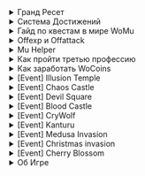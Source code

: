 <details>
<summary>Гранд Ресет</summary>

## Гранд ресеты, у вас есть возможность сразу получить от 500 до 1200 WoCoins одним разом за гранд ресет вашего персонажа.
Требования для гранд ресета: 
- Ваш персонаж должен иметь 50% ресетов от ресет лимита сервера.
- Ваш персонаж должен иметь 400 уровень. 
- Ваш аккаунт не должен быть онлайн я в игре. 

При выполнение Гранд Ресета все ваши текущие ресеты будут сброшены и ваш персонаж получит WoCoins на сумму в зависимости от количества сброшенных ресетов. Свои WoCoins, вы можете потратить в магазине на сайте. Там содержаться топовые Full Excellent броня, щиты и оружие. Ваш персонаж получит 10000 свободных статов.

> Если ваш персонаж воспользовался ресетами из стартового пакета, то система отнимет WoCoins в зависимости от количество ресетов в стартовом пакете. Это правило действует только 1 раз, все последющие WoCoins за гранд ресеты будут начисляться без штрафа.

## Бонус система

У вас есть возможность получить больше WoCoins за Гранд ресет, если вы выполните условия, описанные ниже:

- Вы получите +10% к награде в WoCoins, если выполните Гранд ресет с 75% ресетов от ресет лимита сервера и выше.
- Вы получите +20% к награде в WoCoins, если выполните Гранд ресет на максимальном ресете.
</details>

<details>
<summary>Система Достижений</summary>

У каждого персонажа на аккаунте есть Power buff, который можно прокачивать через выполнения достижений. Power buff увеличивает defense, damage, critical damage и hp. ![alt text](https://womu.by:8020/images/release128/powerbuff_icon.png) Посмотреть на сколько конкретно увеличиваются ваши характеристики можно на сайте в личном кабинете в разделе с вашими персонажами, там где вы делаете ресет. ![alt text](https://womu.by:8020/images/release128/buff_settings_web.png) Есть более удобный способ, каждый раз когда вы заходите на персонажа, у вас будет подсказка с полной информацией о силе бафа вашего бафа в системном чате игры. Характеристики Power buff обновляются каждый час. ![alt text](https://womu.by:8020/images/release128/powerbuff_hint.png) Cистема достижений охватывает все аспекты геймплея, включая исследование мира, PvE, PvP, посещение мероприятий, крафт и торговлю. За прохождение достижений игроки получают награды в виде очков достижений. ![alt text](https://womu.by:8020/images/release128/achieve_example.png) У каждого достижения три уровня. При прохождении уровня вы получаете очки достижений и переходите на следующий уровень. Полученные уровни отмечаются звездочками. 

Награды за достижения: 
- 1 Уровень = 1 очко 
- 2 Уровень = 2 очка 
- 3 Уровень = 3 очка 

Достижения привязаны к аккаунту и вы можете выполнять их любыми персонажами на вашем аккаунте. У каждого пользователя есть возможность докупить себе 100 уровней Power buff на 12 или 72 часа за WoCoins. 

Покупка осуществляется на сайте в разделе [**Услуг/Операции с персонажами/Покупка бафа**](http://localhost:3000/account/services/powerbuff)

</details>

<details>
<summary>Гайд по квестам в мире WoMu</summary>

|#  | Монстр      |Количество  | Локация | Награда      |
|---| ------------ | ----- | -------- | ----------- |
|1  | [Budge Dragon](http://womu.by:8010/images/quests/img_monsters_lorencia_budgeDragon.jpg) | 5     | Lorencia | Silver Medal|
|2  | [Houndn](http://womu.by:8010/images/quests/img_monsters_lorencia_hound_2.jpg) | 10     | Lorencia | 5 Stats Points|
|3  | [Lich](http://womu.by:8010/images/quests/img_monsters_lorencia_lich.jpg) | 10     | Lorencia | Heart of love|
|4  | [Giant](http://womu.by:8010/images/quests/img_monsters_lorencia_giant.jpg) | 10     | Lorencia | 5 Stats Points|
|5  | [Skeleton](http://womu.by:8010/images/quests/img_monsters_lorencia_skeleton.jpg) | 10     | Lorencia | Gold Medal|
|6  | [Worm](http://womu.by:8010/images/quests/img_monsters_devias_worm.jpg) | 10     | Lorencia | 5 Stats Points|
|7  | [Hommerd](http://womu.by:8010/images/quests/img_monsters_devias_hoummerd.jpg) | 15     | Devias | Heart of Love|
|8  | [Assassin](http://womu.by:8010/images/quests/img_monsters_devias_assasin.jpg) | 15     | Devias | Jewel of Chaos|
|9  | [Cyclops](http://womu.by:8010/images/quests/img_monsters_dungeons_cylops.jpg) | 15     | Dungeon  | 5 Stats Points|
|10 | [Elite Yeti](http://womu.by:8010/images/quests/img_monsters_devias_eliteYety.jpg) | 20     | Devias | Box of heaven|
|11 | [Ice Queen](http://womu.by:8010/images/quests/img_monsters_devias_iceQueen.jpg) | 25     | Devias | Star of Sacred Birth|
|12 | [Goblin](http://womu.by:8010/images/quests/img_monsters_noria_goblin.jpg) | 5     | Noria | 10 Stats Points|
|13 | [Larva](http://womu.by:8010/images/quests/img_monsters_dungeons_larva.jpg) | 20     | Dungeon | Gold Medal|
|14 | [Chief Skeleton Warrior](http://womu.by:8010/images/quests/img_monsters_lorencia_skeleton.jpg) | 20     | Dungeon | Heart of Love|
|15 | [Dark Knight](http://womu.by:8010/images/quests/img_monsters_dungeons_darkKnight.jpg) | 20     | Dungeon | Orb of Twisting Slash|
|16 | [Elite Yeti](http://womu.by:8010/images/quests/img_monsters_devias_eliteYety.jpg) | 30     | Devias | 10 Stats Points|
|17 | [Poison Bull Fighter](http://womu.by:8010/images/quests/img_monsters_dungeons_posionBullFighter.jpg) | 20     | Dungeon | Box of heaven|
|18 | [Thunder Lich](http://womu.by:8010/images/quests/img_monsters_dungeons_thunderLich.jpg) | 10     | Dungeon | Scroll of Evil Spirit|
|19 | [Bahamut](http://womu.by:8010/images/quests/img_monsters_atlans_bahamut.jpg) | 15     | Atlans | 10 Stats Points|
|20 | [Valkyrie](http://womu.by:8010/images/quests/img_monsters_atlans_valkyrie.jpg) | 25     | Atlans | Lost Map +1|
|21 | [Aegis](http://womu.by:8010/images/quests/img_monsters_kalima_aegis.jpg) | 5     | Kalima 1 | 10 Stats Points|
|22 | [Gorgon](http://womu.by:8010/images/quests/img_monsters_dungeons_gorgon.jpg) | 50     | Dungeon | Star of Sacred Birth|
|23 | [Spider](http://womu.by:8010/images/quests/img_monsters_lorencia_spider.jpg) | 10     | Lorencia | 15 Stats Points|
|24 | [Shadow](http://womu.by:8010/images/quests/img_monsters_lostTower_shadow.jpg) | 35     | Lost Tower 1 | Box of heaven|
|25 | [Poison Shadow](http://womu.by:8010/images/quests/img_monsters_lostTower_poisonShadow.jpg) | 35     | Lost Tower 2 | Box of heaven|
|26 | [Cursed Wizard](http://womu.by:8010/images/quests/img_monsters_lostTower_cursed.jpg) | 40     | Lost Tower 3 | Ring of Wizard|
|27 | [Elite Yeti](http://womu.by:8010/images/quests/img_monsters_devias_eliteYety.jpg) | 35     | Devias | 15 Stats Points|
|28 | [Death Cow](http://womu.by:8010/images/quests/img_monsters_lostTower_dethCow.jpg) | 40     | Lost Tower 3 | Jewel of Chaos|
|29 | [Devil](http://womu.by:8010/images/quests/img_monsters_atlans_valkyrie.jpg) | 25     | Lost Tower 4 | Pendant of Lighting +9|
|30 | [Death Knight](http://womu.by:8010/images/quests/img_monsters_lostTower_deathKnight.jpg) | 55     | Lost Tower 6 | 15 Stats Points|
|31 | [Death Gorgon](http://womu.by:8010/images/quests/img_monsters_lostTower_deathGorgon.jpg) | 50     | Lost Tower 7 | Lost Map +2|
|32 | [Rogue Centurion](http://womu.by:8010/images/quests/img_monsters_kalima_lordCenturion.jpg) | 10     | Kalima 2 | Jewel of Bless|
|33 | [Devil](http://womu.by:8010/images/quests/img_monsters_lostTower_devil.jpg) | 30     | Lost Tower 4 | 15 Stats Points|
|34 | [Balrog](http://womu.by:8010/images/quests/img_monsters_lostTower_balrog.jpg) | 20     | Lost Tower 7 | Star of Sacred Birth|
|35 | [Elite Goblin](http://womu.by:8010/images/quests/img_monsters_noria_eliteGoblin.jpg) | 15     | Noria | 20 Stats Points|
|36 | [Great Bahamut](http://womu.by:8010/images/quests/img_monsters_atlans_bahamut.jpg) | 70     | Atlans 2 | Box of heaven|
|37 | [Fortune Pouch](http://womu.by:8010/images/quests/4c12b40720818a67d6298fe1df796bec.png) | 1     | Elveland | Jewel of Life|
|38 | [Silver Valkyrie](http://womu.by:8010/images/quests/img_monsters_atlans_silverValkyre.jpg) | 75     | Atlans 2 | 20 Stats Points|
|39 | [Elite Yeti](http://womu.by:8010/images/quests/img_monsters_devias_eliteYety.jpg) | 100     | Devias | 20 Stats Points|
|40 | [Lizard King](http://womu.by:8010/images/quests/img_monsters_atlans_lizardKing.jpg) | 80     | Atlans 2 | Jewel of Creation|
|41 | [Death Angel](http://womu.by:8010/images/quests/img_monsters_kalima_deathAngel.jpg) | 50     | Kalima 3 | 20 Stats Points|
|42 | [Ice Monster](http://womu.by:8010/images/quests/img_monsters_devias_iceMonster.jpg) | 10     | Devias | Jewel of Soul|
|43 | [Hydra](http://womu.by:8010/images/quests/img_monsters_atlans_hydra.jpg) | 100     | Atlans | 50 Stats Points|
|44 | [Bull Fighter](http://womu.by:8010/images/quests/img_monsters_lorencia_hound.jpg) | 10     | Lorencia | Box of Luck|
|45 | [Mutant](http://womu.by:8010/images/quests/img_monsters_tarkan_mutant.jpg) | 90     | Tarkan | 30 Stats Points|
|46 | [Fortune Pouch](http://womu.by:8010/images/quests/4c12b40720818a67d6298fe1df796bec.png) | 3     | Elveland | Jewel of Bless|
|47 | [Bloody Wolf](http://womu.by:8010/images/quests/img_monsters_tarkan_bloodyWolf.jpg) | 95     | Tarkan | 30 Stats Points|
|48 | [Elite Yeti](http://womu.by:8010/images/quests/img_monsters_devias_eliteYety.jpg) | 125     | Devias | Star of Sacred Birth|
|49 | [Alquamos](http://womu.by:8010/images/quests/img_monsters_icarus_alquamos.jpg) | 100     | Icarus | 30 Stats Points|
|50 | [Mega Crust](http://womu.by:8010/images/quests/img_monsters_icarus_megaCrust.jpg) | 95     | Icarus | 30 Stats Points|
|51 | [Blood Soldier](http://womu.by:8010/images/quests/img_monsters_kalima_bloodSoldier.jpg) | 60     | Kalima 4 | Star of Sacred Birth|
|52 | [Iron Wheel](http://womu.by:8010/images/quests/img_monsters_tarkan_ironWheel.jpg) | 110     | Tarkan | 30 Stats Points|
|53 | [Queen Rainier](http://womu.by:8010/images/quests/img_monsters_icarus_qeenRanier.jpg) | 105     | Icarus | Monarch's Crest|
|54 | [Tantalos](http://womu.by:8010/images/quests/img_monsters_tarkan_tantalos.jpg) | 120     | Tarkan 2 | Jewel of Creation|
|55 | [Beam Knight](http://womu.by:8010/images/quests/img_monsters_tarkan_beamKnight.jpg) | 125     | Tarkan 2 | 30 Stats Points|
|56 | [Death Beam Knight](http://womu.by:8010/images/quests/img_monsters_tarkan_deathBeamKnight.jpg) | 1     | Tarkan | 100 Stats Points|
|57 | [Beetle Monster](http://womu.by:8010/images/quests/img_monsters_noria_beetleMonster.jpg) | 60     | Noria | Box of Kundun +1|
|58 | [Death Tree](http://womu.by:8010/images/quests/img_monsters_aida_deathTree.jpg) | 135     | Aida | 35 Stats Points|
|59 | [Rogue Centurion](http://womu.by:8010/images/quests/img_monsters_kalima_lordCenturion.jpg) | 140     | Kalima 4 | Jewel of chaos|
|60 | [Forest Orc](http://womu.by:8010/images/quests/img_monsters_aida_forestOrc.jpg) | 145     | Aida | Gemstone|
|61 | [Elite Yeti](http://womu.by:8010/images/quests/img_monsters_devias_eliteYety.jpg) | 150     | Devias | 70 Stats Points|
|62 | [Death Rider](http://womu.by:8010/images/quests/img_monsters_aida_deathRider.jpg) | 155     | Aida | Higher Refining Stone|
|63 | [Fortune Pouch](http://womu.by:8010/images/quests/4c12b40720818a67d6298fe1df796bec.png) | 5     | Elveland | Jewel of Life|
|64 | [Drakan](http://womu.by:8010/images/quests/img_monsters_icarus_drakan.jpg) | 160     | Icarus | 35 Stats Points|
|65 | [Alpha Crust](http://womu.by:8010/images/quests/img_monsters_icarus_alphaCrust.jpg) | 165     | Icarus | 35 Stats Points|
|66 | [Destructive ogre soldier](http://womu.by:8010/images/quests/ww_org.png) | 5     | Noria, Lorencia, Devias | Jewel of Bless|
|67 | [Phantom Knight](http://womu.by:8010/images/quests/img_monsters_icarus_phantomKnight.jpg) | 170     | Icarus | 35 Stats Points|
|68 | [Great Drakon](http://womu.by:8010/images/quests/img_monsters_icarus_redDrakan.jpg) | 150     | Icarus | 35 Stats Points|
|69 | [Phoenix Of Darkness](http://womu.by:8010/images/quests/img_monsters_icarus_phonixOfDarkness.jpg) | 1     | Icarus | 100 Stats Points|
|70 | [Hunter](http://womu.by:8010/images/quests/img_monsters_noria_hunter.jpg) | 1     | Noria | Box of Kundun +2|
|71 | [Splinter Wolf](http://womu.by:8010/images/quests/img_monsters_kanturu_splinterWolf.jpg) | 180     | Kanturu | 40 Stats Points|
|72 | [Fortune Pouch](http://womu.by:8010/images/quests/4c12b40720818a67d6298fe1df796bec.png) | 10     | Elveland | Jewel of Life|
|73 | [Iron Rider](http://womu.by:8010/images/quests/img_monsters_kanturu_ironRider.jpg) | 190     | Kanturu | 40 Stats Points|
|74 | [Elite Yeti](http://womu.by:8010/images/quests/img_monsters_devias_eliteYety.jpg) | 125     | Devias | 40 Stats Points|
|75 | [Satyros](http://womu.by:8010/images/quests/img_monsters_kanturu_satyros.jpg) | 200     | Kanturu | 40 Stats Points|
|76 | [Chief Skeleton Warrior](http://womu.by:8010/images/quests/bc_warrior.png) | 300     | BC+8, Devias in castle | Loch's Feather|
|77 | [White Wizard](http://womu.by:8010/images/quests/ww.png) | 1     | Noria, Lorencia, Devias | 40 Stats Points|
|78 | [Blue Golem](http://womu.by:8010/images/quests/img_monsters_aida_blueGolem.jpg) | 200     | Aida 2 | Higher Refining Stone|
|79 | [Death Angel](http://womu.by:8010/images/quests/img_monsters_kalima_deathAngel.jpg) | 70     | Kalima 5 | 40 Stats Points|
|80 | [Blade Hunter](http://womu.by:8010/images/quests/img_monsters_kanturu_bladeHunter.jpg) | 220     | Kanturu 2 | Jewel of Guardian|
|81 | [Blue Golem](http://womu.by:8010/images/quests/img_monsters_aida_blueGolem.jpg) | 230     | Aida 2 | Gemstone|
|82 | [Kentauros](http://womu.by:8010/images/quests/img_monsters_kanturu_kentauros.jpg) | 240     | Kanturu 2 | 40 Stats Points|
|83 | [Golden Derkon](http://womu.by:8010/images/quests/golden_dragon.png) | 1     | Noria, Lorencia, Devias | 100 Stats Points|
|84 | [Hell Maine](http://womu.by:8010/images/quests/img_monsters_aida_hellmaine.jpg) | 5     | Aida2 | 100 Stats Points|
|85 | [Gigantis](http://womu.by:8010/images/quests/img_monsters_kanturu_gigantis.jpg) | 50     | Kanturu | 45 Stats Points|
|86 | [Fortune Pouch](http://womu.by:8010/images/quests/4c12b40720818a67d6298fe1df796bec.png) | 15     | Elveland | Jewel of Life|
|87 | [Berserker](http://womu.by:8010/images/quests/img_monsters_kanturu_berserk.jpg) | 500     | Kanturu 2 | 45 Stats Points|
|88 | [Elite Yeti](http://womu.by:8010/images/quests/img_monsters_devias_eliteYety.jpg) | 250     | Devias | Jewel of Bless|
|89 | [Genocider](http://womu.by:8010/images/quests/img_monsters_kanturu_genocider.jpg) | 600     | Kanturu 3 | 45 Stats Points|
|90 | [Witch Queen](http://womu.by:8010/images/quests/img_monsters_aida_witchQueen.jpg) | 30     | Aida 2 | 45 Stats Points|
|91 | [Aegis](http://womu.by:8010/images/quests/img_monsters_kalima_aegis.jpg) | 80     | Kalima 6 | Gemstone|
|92 | [Golden Budge Dragons](http://womu.by:8010/images/quests/01.png) | 1     | Noria, Lorencia, Devias | 45 Stats Points|
|93 | [Giant Ogre](http://womu.by:8010/images/quests/bc_blood04.jpg) | 300     | BC+8, Devias in castle | 45 Stats Points|
|94 | [Genocider](http://womu.by:8010/images/quests/img_monsters_kanturu_genocider.jpg) | 50     | Kanturu 3 | 45 Stats Points|
|95 | [Golden Goblin](http://womu.by:8010/images/quests/golden_goblin.png) | 50     | Noria, Lorencia | Box of Kundun +1|
|96 | [Death Beam Knight](http://womu.by:8010/images/quests/img_monsters_tarkan_deathBeamKnight.jpg) | 3     | Tarkan | 45 Stats Points|
|97 | [Phoenix Of Darkness](http://womu.by:8010/images/quests/img_monsters_icarus_phonixOfDarkness.jpg) | 3     | Icarus | 45 Stats Points|
|98 | [Hell Maine](http://womu.by:8010/images/quests/img_monsters_aida_hellmaine.jpg) | 5     | Aida 2 | 45 Stats Points|
|99 | [Red Dragon](http://womu.by:8010/images/quests/red_dragon.png) | 1     | Noria/Devias/Lorencia | 150 Stats Points|
|100| [Elite Bull Fighter](http://womu.by:8010/images/quests/img_monsters_lorencia_eliteBullFighter.jpg) | 60     | Lorencia | Box of Kundun +2|
|101| [Agon](http://womu.by:8010/images/quests/img_monsters_noria_agon.jpg) | 60     | Noria | Box of Kundun +1|
|102| [Persona](http://womu.by:8010/images/quests/img_monsters_kanturu_persona.jpg) | 500     | Kanturu Relics | 50 Stats Points|
|103| [Fortune Pouch](http://womu.by:8010/images/quests/4c12b40720818a67d6298fe1df796bec.png) | 20     | Elveland | Jewel of Chaos|
|104| [Twin Tail](http://womu.by:8010/images/quests/img_monsters_kanturu_twinTail.jpg) | 1000     | Kanturu Relics | 50 Stats Points|
|105| [Elite Yeti](http://womu.by:8010/images/quests/img_monsters_devias_eliteYety.jpg) | 300     | Devias | Jewel of Bless|
|106| [Witch Queen](http://womu.by:8010/images/quests/img_monsters_aida_witchQueen.jpg) | 40     | Aida 2 | 50 Stats Points|
|107| [Red Skeleton Knight](http://womu.by:8010/images/quests/bc_blood05.jpg) | 400     | BC+8, Devias in castle | 50 Stats Points|
|108| [Dreadfear](http://womu.by:8010/images/quests/img_monsters_kanturu_dreadFear.jpg) | 1200     | Kanturu Relics | Jewel Of Bless|
|109| [Golden Soldier](http://womu.by:8010/images/quests/golden_solder.png) | 2     | Devias | 50 Stats Points|
|110| [Genocider](http://womu.by:8010/images/quests/img_monsters_kanturu_genocider.jpg) | 1300     | Kanturu 3 | 50 Stats Points|
|111| [Necron](http://womu.by:8010/images/quests/img_monsters_kalima_necron.jpg) | 60     | Kalima 7 | Jewel of Guardian|
|112| [Golden Titan](http://womu.by:8010/images/quests/golden_titan.jpg) | 2     | Devias | Box of Kundun +2|
|113| [Genocider](http://womu.by:8010/images/quests/img_monsters_kanturu_genocider.jpg) | 1400     | Kanturu 3 | 50 Stats Points|
|114| [Magic Skeleton](http://womu.by:8010/images/quests/bc_blood06.jpg) | 500     | BC+8, Devias in castle | Jewel of Harmony|
|115| [White Wizard](http://womu.by:8010/images/quests/ww.png) | 3     | Noria, Lorencia, Devias | 50 Stats Points|
|116| [Illusion of Kundun](http://womu.by:8010/images/quests/img_monsters_kalima_illusionOfKundum.jpg) | 1     | Kalima 1 | 50 Stats Points|
|117| [Yeti](http://womu.by:8010/images/quests/img_monsters_devias_yeti.jpg) | 10     | Devias | 50 Stats Points|
|118| [Dreadfear](http://womu.by:8010/images/quests/img_monsters_kanturu_dreadFear.jpg) | 1500     | Kanturu Relics | 50 Stats Points|
|119| [Zaikan](http://womu.by:8010/images/quests/zaikan.jpg) | 2     | Tarkan2/Lorencia/ Castle deep | 200 Stats Points|
|120| [Giant](http://womu.by:8010/images/quests/img_monsters_lorencia_giant.jpg) | 100     | Lorencia | Box of Kundun +2|
|121| [Great Drakon](http://womu.by:8010/images/quests/img_monsters_icarus_redDrakan.jpg) | 500     | Icarus | 60 Stats Points|
|122| [Illusion of Kundun](http://womu.by:8010/images/quests/img_monsters_kalima_illusionOfKundum.jpg) | 1     | Kalima 2 | Gemstone|
|123| [Tantalos](http://womu.by:8010/images/quests/img_monsters_tarkan_tantalos.jpg) | 750     | Tarkan | 60 Stats Points|
|124| [Fortune Pouch](http://womu.by:8010/images/quests/4c12b40720818a67d6298fe1df796bec.png) | 25     | Elveland | 10 Jewel of Bless|
|125| [Splinter Wolf](http://womu.by:8010/images/quests/img_monsters_kanturu_splinterWolf.jpg) | 2000     | Kanturu | 60 Stats Points|
|126| [Chief Skeleton Warrior](http://womu.by:8010/images/quests/bc_warrior.png) | 1000     | BC+8, Devias in castle | 60 Stats Points|
|127| [Ice Monster](http://womu.by:8010/images/quests/img_monsters_devias_iceMonster.jpg) | 50     | Devias | Ring of Ice +9|
|128| [Rogue Centurion](http://womu.by:8010/images/quests/img_monsters_kalima_lordCenturion.jpg) | 2500     | Kalima 7 | 60 Stats Points|
|129| [White Wizard](http://womu.by:8010/images/quests/ww.png) | 3     | Noria, Lorencia, Devias | Ring of Wind +9|
|130| [Iron Rider](http://womu.by:8010/images/quests/img_monsters_kanturu_ironRider.jpg) | 2600     | Kanturu | 60 Stats Points|
|131| [Chaos Castle](http://womu.by:8010/images/quests/cc.png) | 10     | Chaos Castle Master Level | 60 Stats Points|
|132| [Balrogs](http://womu.by:8010/images/quests/img_monsters_lostTower_balrog.jpg) | 50     | Lost Tower 7 | 60 Stats Points|
|133| [Golden Dragon](http://womu.by:8010/images/quests/golden_dragon.png) | 3     | Noria, Lorencia, Devias | Box of Kundun +2|
|134| [Great Bahamut](http://womu.by:8010/images/quests/img_monsters_atlans_greatBahamut.jpg) | 2700     | Atlans 2 | 60 Stats Points|
|135| [Fortune Pouch](http://womu.by:8010/images/quests/4c12b40720818a67d6298fe1df796bec.png) | 30     | Elveland | 60 Stats Points|
|136| [Dreadfear](http://womu.by:8010/images/quests/img_monsters_kanturu_dreadFear.jpg) | 2800     | Kanturu Relics | 60 Stats Points|
|137| [White Wizards](http://womu.by:8010/images/quests/ww.png) | 1     | Devias, Noria, Lorencia | Jewel of Harmony|
|138| [Red Dragon](http://womu.by:8010/images/quests/red_dragon.png) | 2     | Devias, Noria, Lorencia | 10 Jewel of Soul|
|139| [Twin Tail](http://womu.by:8010/images/quests/img_monsters_kanturu_twinTail.jpg) | 3000     | Kanturu Relics | 60 Stats Points|
|140| [Illusion of Kundun](http://womu.by:8010/images/quests/img_monsters_kalima_illusionOfKundum.jpg) | 1     | Kalima 3 | Invitation to Santa Village|
|141| [Dreadfear](http://womu.by:8010/images/quests/img_monsters_kanturu_dreadFear.jpg) | 3000     | Kanturu Relics | 60 Stats Points|
|142| [Golden Lizard King](http://womu.by:8010/images/quests/golden_lizard.jpeg) | 3     | Atlans | 300 Stats Points|
|143| [Skeleton](http://womu.by:8010/images/quests/img_monsters_lorencia_skeleton.jpg) | 110     | Lorencia | Box of Kundun +2|
|144| [Hammer Scout](http://womu.by:8010/images/quests/img_monsters_landOfTrials_hammerScoutHero.jpg) | 300     | Crywolf | 70 Stats Points|
|145| [Chaos Castle](http://womu.by:8010/images/quests/cc.png) | 15     | Chaos Castle Master Level | Blood Castle Ticket|
|146| [Lance Scouts](http://womu.by:8010/images/quests/img_monsters_landOfTrials_lanceScout.jpg) | 350     | Crywolf | 70 Stats Points|
|147| [Mutant](http://womu.by:8010/images/quests/img_monsters_tarkan_mutant.jpg) | 3100     | Tarkan | 70 Stats Points|
|148| [Bow Scout](http://womu.by:8010/images/quests/img_monsters_landOfTrials_bowScout.jpg) | 400     | Crywolf | 70 Stats Points|
|149| [Chief Skeleton Archer](http://womu.by:8010/images/quests/bc_blood02.jpg) | 1333     | BC+8. Devias in castle | Devil Square Ticket|
|150| [Fortune Pouch](http://womu.by:8010/images/quests/4c12b40720818a67d6298fe1df796bec.png) | 30     | Elveland | Jewel of Harmony|
|151| [Hammer Scout](http://womu.by:8010/images/quests/img_monsters_landOfTrials_hammerScoutHero.jpg) | 100     | Crywolf | 90 Stats Points|
|152| [Schriker](http://womu.by:8010/images/quests/monster_kalima07.jpg) | 100     | Kalima 1 | Gemstone|
|153| [Berserker](http://womu.by:8010/images/quests/img_monsters_kanturu_berserk.jpg) | 1700     | Kanturu 2 | 90 Stats Points|
|154| [Hommerd](http://womu.by:8010/images/quests/img_monsters_devias_hoummerd.jpg) | 120     | Devias | 90 Stats Points|
|155| [Genocider](http://womu.by:8010/images/quests/img_monsters_kanturu_genocider.jpg) | 1800     | Kanturu 2 | 90 Stats Points|
|156| [Fortune Pouch](http://womu.by:8010/images/quests/4c12b40720818a67d6298fe1df796bec.png) | 35     | Elveland | Box of Kundun + 3|
|157| [Lance Scout](http://womu.by:8010/images/quests/img_monsters_landOfTrials_lanceScout.jpg) | 150     | Crywolf | 90 Stats Points|
|158| [Ice Queen](http://womu.by:8010/images/quests/img_monsters_devias_iceQueen.jpg) | 35     | Devias | 90 Stats Points|
|159| [Bow Scout](http://womu.by:8010/images/quests/img_monsters_landOfTrials_bowScout.jpg) | 200     | Crywolf | 90 Stats Points|
|160| [Assassin](http://womu.by:8010/images/quests/img_monsters_devias_assasin.jpg) | 105     | Devias | 90 Stats Points|
|161| [Golden Dragon](http://womu.by:8010/images/quests/golden_dragon.png) | 2     | Noria, Lorencia, Devias | 90 Stats Points|
|162| [Chaos Castle](http://womu.by:8010/images/quests/cc.png) | 20     | Chaos Castle Master Level | 90 Stats Points|
|163| [Golden Lizard King](http://womu.by:8010/images/quests/golden_lizard.jpeg) | 1     | Atlans | Box of Kundun + 3|
|164| [Hound](http://womu.by:8010/images/quests/img_monsters_lorencia_hound_2.jpg) | 150     | Lorencia | 100 Stats Points|
|165| [Yeti](http://womu.by:8010/images/quests/img_monsters_devias_yeti.jpg) | 110     | Devias | 100 Stats Points|
|166| [Magic Skeleton](http://womu.by:8010/images/quests/bc_blood06.jpg) | 666     | BC+8, Devias in castle | 100 Stats Points|
|167| [Fortune Pouch](http://womu.by:8010/images/quests/4c12b40720818a67d6298fe1df796bec.png) | 40     | Elveland | 100 Stats Point|
|168| [Illusion of Kundun](http://womu.by:8010/images/quests/img_monsters_kalima_illusionOfKundum.jpg) | 1     | Kalima 1 | 100 Stats Points|
|169| [Twin Tale](http://womu.by:8010/images/quests/img_monsters_kanturu_twinTail.jpg) | 2000     | Kanturu Relics | 100 Stats Points|
|170| [Elite Yeti](http://womu.by:8010/images/quests/img_monsters_devias_eliteYety.jpg) | 300     | Devias | 100 Stats Points|
|171| [Persona](http://womu.by:8010/images/quests/img_monsters_kanturu_persona.jpg) | 2200     | Kanturu Relics | 100 Stats Points|
|172| [Ice Queen](http://womu.by:8010/images/quests/img_monsters_devias_iceQueen.jpg) | 50     | Devias | 100 Stats Points|
|173| [Dark Giant](http://womu.by:8010/images/quests/dark_giant.jpeg) | 3700     | Arena, Raklion | 100 Stats Points|
|174| [Werewolf](http://womu.by:8010/images/quests/img_monsters_landOfTrials_werewolf.jpg) | 250     | Crywolf | 100 Stats Points|
|175| [Elite Yeti](http://womu.by:8010/images/quests/img_monsters_devias_eliteYety.jpg) | 400     | Devias | 100 Stats Points|
|176| [Golden Soldier](http://womu.by:8010/images/quests/golden_solder.png) | 3     | Devias | 100 Stats Points|
|177| [Ice Monster](http://womu.by:8010/images/quests/img_monsters_devias_iceMonster.jpg) | 100     | Devias | 100 Stats Points|
|178| [Golden Goblin](http://womu.by:8010/images/quests/golden_goblin.png) | 10     | Noria, Lorencia | 100 Stats Points|
|179| [Dreadfear](http://womu.by:8010/images/quests/img_monsters_kanturu_dreadFear.jpg) | 2500     | Kanturu Relics | 100 Stats Points|
|180| [Chaos Castle](http://womu.by:8010/images/quests/cc.png) | 25     | Chaos Castle Master Level | 100 Stats Points|
|181| [Zaikan](http://womu.by:8010/images/quests/zaikan.jpg) | 2     | Tarkan2/Lorencia, Castle deep | 500 Stats Points|
|182| [Chaos Castle](http://womu.by:8010/images/quests/cc.png) | 30     | Chaos Castle Master Level | Jewel of Harmony x20|
|183| [Balram](http://womu.by:8010/images/quests/img_monsters_landOfTrials_balram.jpg) | 275     | Crywolf | 110 Stats Points|
|184| [Chief Skeleton Archer](http://womu.by:8010/images/quests/bc_blood02.jpg) | 700     | BC+8. Devias in castle | 110 Stats Points|
|185| [Twin Tale](http://womu.by:8010/images/quests/img_monsters_kanturu_twinTail.jpg) | 2700     | Kanturu Relics | 110 Stats Points|
|186| [Fortune Pouch](http://womu.by:8010/images/quests/4c12b40720818a67d6298fe1df796bec.png) | 45     | Elveland | 110 Stats Points|
|187| [Soram](http://womu.by:8010/images/quests/img_monsters_landOfTrials_soram.jpg) | 300     | ReliCrywolfcs | 110 Stats Points|
|188| [Illusion Kundun](http://womu.by:8010/images/quests/img_monsters_kalima_illusionOfKundum.jpg) | 1     | Kalima 2 | Box of Kundun + 4|
|189| [Person](http://womu.by:8010/images/quests/img_monsters_kanturu_persona.jpg) | 2900     | Kanturu Relics | 110 Stats Points|
|190| [Thunder Lich](http://womu.by:8010/images/quests/img_monsters_dungeons_thunderLich.jpg) | 100     | Dungeon | 110 Stats Points|
|191| [Dreadfear](http://womu.by:8010/images/quests/img_monsters_kanturu_dreadFear.jpg) | 3000     | Kanturu Relics | 110 Stats Points|
|192| [Rogue Centurion](http://womu.by:8010/images/quests/img_monsters_kalima_lordCenturion.jpg) | 3000     | Kalima 7 | Gemstone|
|193| [Red Dragon](http://womu.by:8010/images/quests/red_dragon.png) | 2     | Noria, Lorencia, Devias | 110 Stats Points|
|194| [Golden Lizard King](http://womu.by:8010/images/quests/golden_lizard.jpeg) | 5     | Atlans | 110 Stats Points|
|195| [Genocider](http://womu.by:8010/images/quests/img_monsters_kanturu_genocider.jpg) | 2000     | Kanturu 3 | 110 Stats Points|
|196| [Golden Wheel](http://womu.by:8010/images/quests/golden_wheel.jpeg) | 4     | Tarkan | 110 Stats Points|
|197| [Golden Soldier](http://womu.by:8010/images/quests/golden_solder.png) | 4     | Devias | 110 Stats Points|
|198| [Chaos Castle](http://womu.by:8010/images/quests/cc.png) | 35     | Chaos Castle Master Level | Condor Flame|
|199| [Golden Tantalos](http://womu.by:8010/images/quests/Golden_Tantalos.jpg) | 1     | Tarkan | 600 Stats Points|
|200| [Sapi-Tres](http://womu.by:8010/images/quests/sapi_tres.jpeg) | 300     | Swamp of Calmness | 1200 Stats Points|
</details>

<details>
<summary>Offexp и Offattack</summary>

## Что такое Offexp & offattack?
Система оффлайн-прокачки введена для того что бы избавить вас от проблем с установкой персонажа на AFK (такие неудобства, как: использование кликеров, оставление компьютера включённым на ночь или уходя из дома, разрывы соединения, использование компьютера для других целей/игр). Ваш персонаж остаётся в игре даже когда клиент игры закрыт.

## Использование:

>Установить персонажа на оффлайн прокачку можно только не в безопасной зоне (за городом).

>Для установки необходимо прописать в чате команду /attack, а затем команду /offattack. После вы должны увидеть процесс реконекта и смело можете закрывать игру.

>Убив персонажа, находящегося на оффлайн прокачке, он останется в игре слитым.

>Если у вас сломается оружие, то атака идти будет, но без добавляющего урона.

>Персонаж может находится в Party, во время offline прокачки.

## Специльная магия:

Для offline прокачки требуется наличие определенных магий, для каждой расы своя(см. ниже), если вы не изучили данный скиил, то герой не будет атаковать.

Менять вручную магию нельзя, система автоматический выберёт вам магию в порядке описанном в таблице ниже.
Например, Dark Wizard -	Ice Storm, Evil Spirit, Inferno. Это значит что, если у вас есть Ice Storm, то вы будете бить им, если нет то система проверит есть ли у вас Evil spirit, если нет то будет бить Inferno.

|Раса	|Работающие скиллы при оффлайн прокачке
|--|--|
|Dark Knight|	Twisting Slash, Death stab
|Dark Wizard|	Ice Storm, Evil Spirit, Inferno
|Fairy Elf	|Five Shot
|Summoner|	Red Storm, Chain Lightning
|Magic Gladiator |	Sword Slash, Lightning Storm, Power Slash Evil Spirit
|Dark Lord|	Fire Burst, Fire Scream

В offattack режиме персонаж не будет собирать дроп, но зато вы сможете прокачиваться пока заняты своими лисными делами.
</details>

<details>
<summary>Mu Helper</summary>

Система Official MU helper полностью адаптирована в клиент игры и не нуждается в дополнительном программном обеспечении и ресурсах.Ключик - это настройки кликера. Кнопка Play - для запуска кликера, при этом ваш инвентарь не должен быть открыт. 

Также настройки доступны при нажатии Z, а запуск -остановка кликера - нажатием Home ![alt text](https://lh3.googleusercontent.com/-o19zCRbkuks/WsQDn-UIkHI/AAAAAAAACko/_id6jUvSq80w2x_Bvm1sO3mrtUF_2UVewCLcBGAs/1.gif) Возможности Помощь в работе на длинных и коротких дистанциях. Зелья, баффы, поднятие дропа, скиллы. Возможность настройки множества различных комбинаций и умений. И много чего другого. 
Особенности Кликера Mu Online Helper Хелпером может пользоваться любой игрок MU Online, который достиг 10-го уровня. Настройка ![alt text](https://lh3.googleusercontent.com/-yAP14bK0FXs/WsQDn9X8MeI/AAAAAAAACks/M2UUlrFTq28yGuaQFiTqouIp-LQlNPksgCLcBGAs/2.jpg) 
В кликере есть две вкладки под цифрами 1 и 2:
- 1 Бой 
- 2 Подбор 
- 3 Выбор радиуса (дальности атаки) 
- 4 Настройка автоматического использования Healing Poition, нужно поставить галочку для активации функции. Нажав кнопку Setting вы сможете также установить желаемое значение HP при котором будет использовано зелье. Чем светлее полоска - тем ниже будет минимальное значение вашего HP для использования Healing Potion, и наоборот рисунок 4.1 ![alt text](https://lh3.googleusercontent.com/-d-ZSo5rSclw/WsQDn9k9ZzI/AAAAAAAACkk/TnPqUSKHD7Qjee0evofyMlnZ2PhDqTwHwCLcBGAs/3.jpg) 
- 5 Long Distance Count - Включение режима контр-атаки на дальнем расстоянии. Original Position-Возвращение на первоначальную позицию. (В случае включения параметра, персонаж вынужден будет вернуться на первоначальную позицию после того как соберет добычу. 
- 6 Вы можете установить либо единственный боевой скилл в поле Basic Skill, либо два боевых скилла в полях Activation Skill 1 и Activation Skill 2. В случае установки двух скиллов вы можете также выставить и время задержки между их использованием. Установите галочку на Delay и введите желаемое время переключения на 2й скилл в секундах. Если вы хотите настроить автоатаку когда на вас нападают монстры, то установите галочку на Con и нажмите кнопку Setting, активировав после этого соответствующие настройки. То же самое повторите и для 2го скилла. 
- 7 Режим постоянного бафа. Установите необходимый вам баф и он будет автоматически обновляться. 
- 8 Сброс и сохранение настроек. 

Подбор ![alt text](https://lh3.googleusercontent.com/-tZn0g9_xPSg/WsQDolEBPnI/AAAAAAAACkw/KVi9iHu6qBUFTBuKirzRPwbb7s4kOMKeACLcBGAs/4.jpg) 
- 1 Выбор радиуса собирания дропа; 
- 2 Автоматическая починка амуниции; 
- 3 Сбор всех предметов, лежащих поблизости; 
- 4 Сбор определенных предметов; 
- 5 Добавление своего предмета в список. В нашем примере персонаж будет подбирать - камни, Excellent вещи, Heart of love и Broken swor
</details>

<details>
<summary>Как пройти третью профессию</summary>

Основные классы персонажей MuOnline: Dark Knight, Dark Wizard, Fairy Elf и Summoner должны достигнуть 400 уровня. Квест берется у Priest Devin, находится в начале карты CryWolf и в Lorencia возле бара ![alt text](https://lh3.googleusercontent.com/-VTGd0b9pOas/WqSEdBIWEXI/AAAAAAAABXI/rqRIEYYbd6AJJW0bO-6hC3P23Q442_pNQCEwYBhgL/Priest+Devin.jpg). Для взятия 3 квеста, необходимо: Для Dark Wizard, Dark Knight, Fairy elf, Summoner - иметь пройденный 2-ой квест, а также у Marlon'a. Иметь уровень не ниже 400. Квест на 3 профессию, состоит из 3 частей. Найти нужные ингредиенты. Убить определенных монстров на карте Balgas Barrack. Убить Dark Elf на карте Balgas Refuge **1 часть. Найти ингредиенты:** Внимание! **Порядок прохождения важен**, сперва части из Tarkan 2, потом Aida и наконец Icarus. Выбить один **Death-beam Knight Flame из Death Beam Knight** находятся на карте Tarkan2 (157x217). ![alt text](https://lh3.googleusercontent.com/-3_M838CXyhY/WqSSe_ydTvI/AAAAAAAABYU/ybNzS3_muEE6d7OJZF8zc3xVvYL6jWhlACLcBGAs/h150/Death%2BBeam%2BKnight.jpg) ![alt text](https://lh3.googleusercontent.com/-zKISidCSp08/WqSEccNgT5I/AAAAAAAABW8/PHGaXRhVH-od2i2MWkIILTiPh39ZUHnnACEwYBhgL/Death-beam+Knight+Flame.png) Выбить один **Hell-Miner Horn из Hell Main,** находятся на карте Aida (120х57). ![alt text](https://lh3.googleusercontent.com/-4u2kqhonzLQ/WqSSe7j7HDI/AAAAAAAABYQ/wGM0NWPssdkyTuPjRFB9HconAubA36UIwCLcBGAs/h150/Hell%2BMain.jpg) ![alt text](https://lh3.googleusercontent.com/-HgtymPXUib0/WqSEcqTJ04I/AAAAAAAABXM/3Djw3VcdqFQPERzjGhykouVmTchTOZQBwCEwYBhgL/Hell-Miner+Horn.png) Выбить один **Dark Phoenix Feather of Darkness из Dark Phoenix,** находятся на карте Icarus (45x215). ![alt text](https://lh3.googleusercontent.com/-70ZYGF6gQrE/WqSSe11mT9I/AAAAAAAABYY/tMozKmjDAggmZJYrOt0EX9qR0m0M--BbgCLcBGAs/h150/Dark%2BPhoenix.jpg) ![alt text](https://lh3.googleusercontent.com/-PHngISa3UnA/WqSEbYfqiMI/AAAAAAAABXE/zueWQ3idxOk9k_26HVTR5Mqe2BNvorGNgCEwYBhgL/Dark+Phoenix+Feather.png) **Так же Death-beam Knight и Dark Phoenix Feather можно найти в большом количестве на ивенте Devil Square и там тоже будут падать нужные части.** Время появления каждого из монстра которые даёт ингредиент 150 секунд, процент выпадения квестовых вещей такой же как на первую или вторую профу. **2 часть. Убить монстров:** Отправляемся в Cry Wolf к NPC Werewolf Quarrel (60x240), который перенесет вас на карту Balgas Barrack, там вам предстоит убить по 20 монстров трёх видов. ![alt text](https://lh3.googleusercontent.com/-yGmgVrum3J8/WqSKqynzOAI/AAAAAAAABXY/j7EYauhmJvcqvRX4hZHI5YWXfpmKE0wCQCLcBGAs/Werewolf+Quarel.jpg) Balram ![alt text](https://lh3.googleusercontent.com/-1WqTunSUwYA/WqSOvNFYKQI/AAAAAAAABX4/wO-5DzEXyQko7VnHCWQqmV4cYb4BPABRACLcBGAs/h180/Balram.jpg) Death Spirit ![alt text](https://lh3.googleusercontent.com/-PMZZXQe1Rts/WqSOvBUr4XI/AAAAAAAABX0/qh0H7xQKh4UFxpZD4NM3wHuvAARJNTuJQCLcBGAs/h180/Death+Spirit.jpg) Soram ![alt text](https://lh3.googleusercontent.com/-yunnHoMXm_A/WqSOv6NmikI/AAAAAAAABX8/k2jIO9m2KRc_QUfhcmDgvydS1KDeU0dHgCLcBGAs/h180/Soram.jpg) После этого отправляйтесь обратно к Priest Devin и получайте последнее задание. **3 часть. Убить Dark Elf:** Отправляемся в Cry Wolf к NPC Werewolf Quarrel (60x240), который перенесет вас на карту Balgas Barrack, далее идем к воротам GateKeeper (120x168), которые пропускают нас на карту Balgass Refuge. ![alt text](https://lh3.googleusercontent.com/-EuBclzqKUYw/WqSMNLKaPFI/AAAAAAAABXk/gpOUQOcXR9421qGSa4iVDdaoeQhpA1y2QCLcBGAs/GateKeeper.jpg) Там вам предстоит сразиться с Dark Elf, время появления этого монстра 3 часа. ![alt text](https://lh3.googleusercontent.com/-6mhvQjl9n68/WqSOvNiDDxI/AAAAAAAABXw/JTJSpOUfaqAZIMIAXNbGFlcrstFianOOwCLcBGAs/h180/Dark+Elf.jpg) После этого отправляйтесь обратно к Priest Devin и получайте 3-ю профессию. 
Blade Knight станет Blade Master 
Soul Master станет Grand Master 
Muse Elf станет High Elf 
Magic Gladiator станет Duel Master 
Dark Lord станет Lord Emperor 
Bloody Summoner станет Dimension Master
</details>

<details>
<summary>Как заработать WoCoins</summary>

## Голосование, на текущий момент у нас есть платформы для голосования за которые мы платим WoCoins.
На MUONLINE.US, ARENA-TOP100 можно голосовать 2 раза в день и получать за каждый голос по 2-3 WoCoins, на MMOANONS.COM только один раз в день и получать тоже 3 WoCoins.

## Рефералы, приглашая людей на сервер и прокачивая их вы можете получать из этого приличную прибыль. 
Схема работы системы приглашений проста: 
- Вы получаете вашу уникальную ссылку и предлагаете зарегистрироваться по ней на нашем сервере. Таким образом при регистрации будет указан именно ваш реферальный номер. 
- Приглашенный игрок регистрируется, создает персонажа и начинает им играть. По достижению определенных ресетов вы и приглашенный вами игрок получаете WoCoins в игре. Ниже приведены вами приглашенные игроки, их статус, а также схема призовых WoCoins. 
- Когда ваш реферал вносит WoCoins на счет, то вы и ваш реферал будете получать дополнительно +10% от суммы перевода. Так же когда ваш реферал набирает X ресетов он получает прибыль с этого вместе с вами. 

Ниже можно посмотреть матрицу распределения прибыли за реферала.

|  | Ресет 100 | Ресет 150  | Ресет 200  |
| ---------------------- |---------- | ---------- | ---------- |
| WoCoins приглашенного  | 50        | 100        | 300        |
| WoCoins пригласившего  | 20        | 40         | 90         |

## Получение WoCoins за позиции в рейтинге Blood Castle, Devil Square, Chaos Castle Illusion Temple, Duel. 
Чем больше раз вы побеждаете в перечисленных ваше мероприятиях тем выше ваша позиция в рейтинге. Рейтинг обнуляется каждый первый день месяца в 00:00 (GMT+3) и лидеры рейтинга получают призы в виде WoCoins. 

Принцип распределения наград можно увидеть ниже: 
- ✨Первое место получает 100 WoCoins  ✨
- Второе место получает 50 WoCoins 
- Третье место получает 25 WoCoins 
- Позиции с 4 по 10 получают 10 WoCoins

## Гранд ресеты, у вас есть возможность сразу получить от 500 до 1200 WoCoins одним разом за гранд ресет вашего персонажа.
Требования для гранд ресета: 
- Ваш персонаж должен иметь 50% ресетов от ресет лимита сервера.
- Ваш персонаж должен иметь 400 уровень. 
- Ваш аккаунт не должен быть онлайн я в игре. 

> При выполнение Гранд Ресета все ваши текущие ресеты будут сброшены и ваш персонаж получит WoCoins на сумму в зависимости от количества сброшенных ресетов. Свои WoCoins, вы можете потратить в магазине на сайте. Там содержаться топовые Full Excellent броня, щиты и оружие. Ваш персонаж получит 10000 свободных статов.

Более подробно про систему ресетов вы можете почитать на этой же странице в разделе Гранд Ресет 

## Торговля вещами за WoCoins на рынке на сайте.

## У игроков есть возможность заработать еще одну валюту сервера WCoinC за убийство определенных монстров, а затем обменять ее на WoCoins через сайт.

|	Monster	|	Reward	|
|--|--|
|	Paunch Blessing	|	1	|
|	Rabbit	|	1	|
|	Cursed Goblin	|	1	|
|	White Wizard	|	1	|
|	Sapi Queen	|	1	|
|	Golden Budge Dragon	|	1	|
|	Death Bone	|	1	|
|	Golden Soldier	|	2	|
|	Golden Vepar	|	3	|
|	Golden Wheel	|	4	|
|	Golden Goblin	|	5	|
|	Maya hand left	|	5	|
|	Maya hand right	|	5	|
|	Illusion kundun +1	|	5	|
|	Golden Titan	|	6	|
|	Illusion kundun +2	|	6	|
|	Golden Derkon	|	7	|
|	Illusion kundun +3	|	7	|
|	Dark Elf	|	7	|
|	Golden Lizard King	|	8	|
|	Illusion kundun +4	|	8	|
|	Golden Tantalos	|	9	|
|	Illusion kundun +5	|	9	|
|	Red Dragon	|	10	|
|	Illusion kundun +6	|	10	|
|	Selupan	|	10	|
|	Cursed Santa	|	10	|
|	Erohim	|	10	|
|	Nightmare	|	10	|
|	Kundun	|	11	|
|	Medusa	|	12	|
|	Skeleton King	|	12	|
|	Balgass	|	70	|

</details>

<details>
<summary>[Event] Illusion Temple</summary>

## Что такое Illusion Temple?
Illusion Temple - это один из самых захватывающих моментов в игре. Это возможность встретиться с другими игроками вашего уровня, и получить огромное количество очков опыта. Эвент представляет собой PvP, проходит каждый день в 21.00 по Минску, мин. кол-во игроков от 2-х и макс. 10 игроков.

Продолжительность эвента 20 минут, за это время можно отлично развлечься и получить достаточное кол-во опыта.

Для того чтобы попасть в храм Иллюзий, вы должны сначала найти "Mirage" в Devias (230 66), и передать ему приглашение.

![alt text](https://encrypted-tbn0.gstatic.com/images?q=tbn:ANd9GcRAlOVUlqguFrr_yluc6Q3AjfGgOerwNCEUgACox90a_wv1b_9JTdt0PBsHS08y4ui0Qlg&usqp=CAU) 

## Уровни Illusion Tample

![alt text](https://i.ibb.co/6tfck7v/niveles.jpg) 

*После прохождения 3-й профессии любой класс 220-400 уровня проходит в illusion-6.

Для создания приглашения Вам необходимо:
Old Scroll +[1-6] + Illusion Sorcerer Covenant +[1-6] + 1x Jewel of Chaos = Scroll of Blood +[1-6]

![alt text](https://muonlinefanz.com/guide/minigame/it/data/graphics/1234.jpg) 

В зависимости от вашего уровня, понадобятся различные суммы ZEN.

У вас есть около 5 минут, чтобы войти в храм. При наличии мин. кол-ва игроков эвент начнется.

В комнате ожидания, вы будете случайным образом разделены на 2 команды: Red Team и Blue Team. Этот процесс займет всего минуту, затем бой начнется сразу.

Ваша задача заключается в том, чтобы довести мяч до пьедестала вашей команды. Команда, которая возвращает мяч 7 раз - побеждает. Это звучит просто, но на самом деле есть некоторые трудности.

>Чтобы взять мяч у статуи, вы должны находиться у нее, по крайней мере, в течение 10 секунд.

>Не забывайте, когда вы ведете мяч, вы отображаетесь на карте, и ваша бегущая скорость уменьшится, что делает вас наиболее уязвимым для поимки другой командой.

>Как только вы отбиваете мяч на свой пьедестал (Вы должны находиться там 10 секунд), ваша команда получает очко. Далее статуя вновь появится в случайном месте.

>Если вы умрете, ваш мяч сможет поднять любой другой игрок.

Stone Statue

![alt text](https://encrypted-tbn0.gstatic.com/images?q=tbn:ANd9GcQ4wiufj8wIffjRG0GVGPsSLkfimaOPLsxTj-xw504cn9FzB_-TCZQFQC1C3wDWqOZn_CI&usqp=CAU) 

Alliance Sacred Item Storage

![alt text](https://encrypted-tbn0.gstatic.com/images?q=tbn:ANd9GcTcxLliPOawbSxAy4x1QmwaMw1mir4kwypEiEpsbvSHw5GZGopec1r7KMeCJnUIL37SSUk&usqp=CAU) 

Illusion Castle Sacred Item

![alt text](https://encrypted-tbn0.gstatic.com/images?q=tbn:ANd9GcT1zPeqhy2Q3SZex1oGKBS33C26Qe0glcDwKDZ-97W82_3Y3gt91t8LVA_6E4eobDjg4dc&usqp=CAU) 

Illusion Sorcerer Elder

![alt text](https://encrypted-tbn0.gstatic.com/images?q=tbn:ANd9GcTuNHW2J9H7SuLHrT7kmjF_y9yZP9Agp-FtEuMXQFp4QtIErL8lYkE79-3VoijVmHivFg&usqp=CAU) 

MU Allies General

![alt text](https://encrypted-tbn0.gstatic.com/images?q=tbn:ANd9GcQx8kkHc2AzC2YAEPRdqDSqBOZmE7gHiwQy6s-zJ0NDa8UFhL8aFqZ6dqVLN37UIqZC1Q&usqp=CAU) 

Навыки, которых вы сможете использовать на эвенте:

>Magic Shield: оборонительный скил.

>Resistance: некоторое время не дает противнику возможности произносить заклинания и двигаться

>Warp: телепорт к мячу.

>Freeze time: игрок наносит двойной урон по SD противника


>В первый день каждого месяца в 00.00 самым активным участникам квеста будет начислена награда согласно рейтингу Illusion Tample

Все участники квеста прокачивают достижения "Мясо" или "Гладиатор"

Победившая команда получает щедрый приз.

Каждый член команды получает рандомный Box of kundum +1-5.
</details>

<details>
<summary>[Event] Chaos Castle</summary>

## Что такое Chaos Castle?
Chaos Castle – квест на выживание. В отличие от других квестов MU Online, в этом нужно продержаться как можно дольше и убить всех участников (монстров и игроков).

![alt text](https://encrypted-tbn0.gstatic.com/images?q=tbn:ANd9GcRXh31emBIo-mDaubQc_xptI3YK5jaMp7di8IxQJTIO0HQ__WO9gVBucpKxcPup3XFnwBM&usqp=CAU)
![alt text](https://encrypted-tbn0.gstatic.com/images?q=tbn:ANd9GcQM4oJhOLu-Mwe51ikpiR1FDJqz3sT2bkAmaJYfTU1lqtoXls1XZ6_7iozHkZeTkUAcD0M&usqp=CAU)

## Как попасть в Chaos Castle
Для того чтобы попасть в Chaos Castle вам нужен Armor of Guardsman.

>Armor of Guardsman можно купить у NPC Potion Girl в Devias 210х59.
>Узнать время до следующего входа вы можете нажав правой кнопкой мыши на Armor of >Guardsman, как на Invisibility Cloak для Blood Castle.
>Для входа нажмите "Ok" в появившемся окне, когда по таймеру разрешен вход.

>Убийцы не могут войти в Chaos Castle.

>Персонаж будет перемещен к замку, соответствующему его уровню + вычтется определенное количество Zen.

|Уровень Chaos Castle|	Основные персонажи	|Magic Gladiator / Dark Lord	|Цена входа, Zen|
|----|--|--|--|
|1|	15-49	|15-29	|25,000|
|2|	50-119	|30-99	|80,000|
|3|	120-179	|100-159|	150,000|
|4|	180-239	|160-219|	250,000|
|5|	240-299	|220-279|	400,000|
|6|	300-400	|280-400|	650,000|
|7|	Master Level|	Master Level	|1000,000|

## Введение

Общее количество игроков в Chaos Castle равняется 90.

Они поделены на:

>Максимальное количество игроков = 70

>Минимум монстров = 20

>Если число игроков меньше 70, то оставшиеся места, предназначенные для игроков, занимают монстры.

>Замок начинается если в нем есть хотя бы 1 игрок (на одном уровне).

>При входе в Chaos Castle его внешность будет изменена на внешность Guardsman.

>Изменена будет только внешность, параметры персонажа останутся теми же.

>У персонажей будет меч, посох и арбалет, для различия их класса.

>Pets и summons не доступны в Chaos Castle.


## Основные правила

>Все персонажи в Chaos Castle рассматриваются как враги, поэтому нет необходимости >использовать клавишу Ctrl для PvP.

>Игроки могут не могут нападать друг на друга в течение времени ожидания.

>Пати в Сhaos Сastle создать нельзя.

>Персональный магазин будет автоматически закрыт и нельзя будет вызвать на дуэль >или объявить войну гильдии.

>Чатиться разрешается только во время ожидания, но эта возможность отключается сразу после начала.

>Buffs могут быть применены только на самого себя, обкастовать другого игрока нельзя.

>Собственный персонаж будет отличим от других так, чтобы он смог отличить себя от других (собственная броня блестит).

>Очки события: 2 очка за убийство монстра и 1 очко за убийство игрока.

>Если после того как все монстры будут убиты остается 2 игрока, то лучший будет выбран по очкам.

>Карта будет уменьшаться из-за обвала пола по периметру замка при уменьшении количества оставшихся игроков (включая монстров).

>Уровень 1 (Оставшееся количество участников 40).

>Уровень 2 (Оставшееся количество участников 30).

>Уровень 3 (Оставшееся количество участников 10).

>Если игрока убьют, он воскреснет в Lorencia.

## Монстры

>Монстры выглядят также как и игроки.

>Количество монстров изменяется в зависимости от количества участников в Chaos Castle (Минимум 30, Максимум 88).

>Есть монстры, которые взрываются после смерти, взрыв наносит повреждение и отбрасывает персонажа назад.

## Персонаж может погибнуть

>Он может быть убит монстром или другим игроком.

>Он может упасть с края крыши замка.

>Он может попасть в ловушку

## Завершение квеста

>Квест будет закончен, когда все остальные игроки мертвы.

>Когда все монстры убиты и остается один игрок перед закрытием.

>Если после окончания квеста остается более двух игроков, то ранжирование будет выполнено по количеству очков.

## Ловушки

>Количество ловушек уменьшается, когда количество участников (игроков и монстров) становиться меньше 50.

>Ловушки наносят одинаковый урон, независимо от защиты персонажа.

>Ловушки сразу убивают персонажа независимо от его уровня и защиты.

## Приз

>В первый день каждого месяца в 00.00 самым активным участникам квеста будет начислена награда согласно рейтингу Chaos Castle

>80% взноса за вход выплачивается произвольно выбранному участнику после старта. (Пример: Castle 1: 10 участников: 25 000 * 10 * 0.8 = 200 000 Zen).

>Одна из сетовых ancient вещей является призом последнему выжившему. Но в Chaos Castle, также может выпасть Flame of Condor с вероятностью 10%.
</details>

<details>
<summary>[Event] Devil Square</summary>

## Что такое Devil's Square?
Devil's Square – это квест для проверки силы и выносливости игрока MU Online. Вознаграждением для победителей будет опыт и огромное количество Zen.

## Как попасть в Devil's Square
Пропуском в Devil's Square является Devil's Square Invitation (приглашение в Devil's Square). Создается он в Хаос Машине. Для его создания вам понадобятся Devil's Key и Devil's Eye (все они должны быть одного уровня) и один Jewel of Chaos (не нужен для создания Devil's Square Invitation +1). Комбинируется все это с разной вероятностью удачи и требует некоторой суммы Zen. Devil's Square Invitation можно купить в CashShop на игровую валюту.

![alt text](https://encrypted-tbn0.gstatic.com/images?q=tbn:ANd9GcQmrbTsqG7ZTPgHpVjb2RLnlqerokVsqCDsjlvzCwBdvrpciljRqP2Xh3LAtdyQ6P0PWE8&usqp=CAU)


## Время проведения квеста

В определенное время в игре MUonline начинают появляться сообщения: "15 (10,5) minute(s) left before Devil's Square opens!". А по прошествии указанного времени появится сообщение "The gates of Devil's Square are open!". Как только вы увидите такое сообщение, не медля идите с Devil's Square Invitation к Charon (он находиться в Devias 130x100). Поговорите с ним, на экране у вас появиться таблица, в которой вам необходимо выбрать подходящий для вашего персонажа уровень Devil's Square (такого же уровня должен быть и Devil's Square Invitation у вас в инвентаре). Если вы все сделали правильно, то вы попадете в Devil's Square.

DK, DW, ELF

![alt text](https://encrypted-tbn0.gstatic.com/images?q=tbn:ANd9GcQv4XxLCd6l3P3Jhk9g7fH-35s7GlafYbjvoTEkMBcwEwH_Q-u1zg6zKdbs--X4n00n9QU&usqp=CAU)

DL, MG, SUM

![alt text](https://lh3.googleusercontent.com/-S7zZBCH4pLA/WsSq_p1s6xI/AAAAAAAACmU/MqMlTwQ08E0eoBFg-s0H4WPQeD_kTnqNQCLcBGAs/2.png)

После телепортации в Devil's Square дается время на подготовку к битве и создание party из присутствующих участников.

## Битва

>На протяжении всей битвы вы получаете бонус +30% опыта

![alt text](https://encrypted-tbn0.gstatic.com/images?q=tbn:ANd9GcS5R4h41yA4-Rrr1ftcj8futqKFTS4aQIlXYrbioBKesE4Yfyw25zryymUEX7SEej4JDB4&usqp=CAU)![alt text](https://encrypted-tbn0.gstatic.com/images?q=tbn:ANd9GcQT8xWw5kTpqCRsOH_bX9wvKv0-hbBINSqgAaTlsGeYt3M9dKYgxQV05DOh8Q4R4lG8hG4&usqp=CAU)

На весь квест вам дается 15 минут. Каждые 5-7 минут появляются более сильные монстры. Нужно продержаться в Devil's Square до конца для завершения квеста.

Лучших игроков MU Online, убивших большее количество монстров и продержавшихся до конца, наградят огромным количеством опыта и Zen.

>В первый день каждого месяца в 00.00 самым активным участникам квеста будет начислена награда согласно рейтингу Devil's Square
</details>

<details>
<summary>[Event] Blood Castle</summary>

## Что такое Blood Castle?
Blood Castle - квест в MU Online, для выполнения которого необходимо уничтожить определенное количество монстров, врата замка и охраняющих хрустальную статую колдунов. После того как вы доберетесь до статуи и разобьете ее в осколки, вы получите оружие ранененого ангела, которое необходимо вернуть хозяину. После этого ангел вознаградит вас за помощь.

## Как попасть в Blood Castle
Пропуском в Blood Castle является Cloak of Invisibility (Плащ Невидимости). Создается он в Хаос Машине. Для его создания вам понадобятся Scroll of Archangel, Blood Fang (все они должны быть одного уровня) и один Jewel of Chaos (не нужен для создания Cloak of Invisibility +1). Комбинируется все это с разной вероятностью удачи и требует некоторой суммы Zen. Cloak of Invisibility можно купить в CashShop за игровую валюту.

![alt text](https://encrypted-tbn0.gstatic.com/images?q=tbn:ANd9GcTFPQuvs3IkBTU6weSZJZRvIiL3YFtrYjX2eAMFBi07ho7tjD-akvrVkQsQCsHVQBAj0w&usqp=CAU) 

## Время проведения квеста
В определенное время в игре MUonline начинают появляться сообщения: "6 (5,4,3,2,1) minute(s) left before entry into Blood Castle". Как только вы увидите такое сообщение, не медля идите с Cloak of Invisibility к архангелу (он находится в  Давиаса 214х98). Поговорите с ним, на экране у вас появиться таблица, в которой вам необходимо выбрать подходящий для вашего персонажа уровень Blood Castle (такого же уровня должен быть и Cloak of Invisibility у вас в инвентаре). Если вы все сделали правильно, то вы попадете в Blood Castle.

DK, DW, ELF

![alt text](https://lh3.googleusercontent.com/-CKZ93d7rkB0/WsShqnWrhHI/AAAAAAAAClY/fKHnVqowPa0nFEXkcxFvOpuOLrPvNocdQCLcBGAs/1.png) 

DL, MG, SUM

![alt text](https://3.bp.blogspot.com/_Gx5v96e0H5s/THL16vpA_AI/AAAAAAAAAag/dm_EMPFqUXs/s1600/Blood+Castle+DL+MG.jpg) 


После телепортации в Blood Castle поговорите с раненым ангелом. Он расскажет вам историю своего падения и о следующем пришествии монстров, которых вам и предстоит победить. Ангел поставит перед вами цель – вернуть его святое оружие и отомстить монстрам.

## Оружие ангела

Оружие ангела бывает трех видов: меч, посох и арбалет.

## Битва

>На протяжении всей битвы вы получаете бонус +30% опыта

![alt text](https://encrypted-tbn0.gstatic.com/images?q=tbn:ANd9GcSkfaApYO9en8ra4eLCmWIG_usT9tfsn4_2_iX5VXV7m7O55fQi67rebFKFKVuF66Q1XbI&usqp=CAU) 
![alt text](https://encrypted-tbn0.gstatic.com/images?q=tbn:ANd9GcRaWI006yLpHxyqW0pviQNy-95J3lNnZDNVDtAtLvYpd36hneMtL2pKHickaiKRRV-fvPw&usqp=CAU) 

На весь квест вам дается 15 минут. Сначала вы попадете, казалось бы, на бесконечный мост, на котором необходимо будет убить определенное количество монстров (на одного игрока MU Online приходятся 40 монстров, на двоих – 80 и т.д.).

Убив монстров и перебравшись через мост к воротам замка, нужно будет сломать ворота.

Попав внутрь замка, первым делом придется убить Magic Skeleton-ов (на одного игрока MuOnline приходится 2 колдуна, на двоих игроков – 4 и т.д.).

После расправы с колдунами, появится хрустальная статуя, в руках которой и находится оружие ангела. Статую нужно разбить.

Подобрав оружие, возвращайтесь обратно к ангелу, попутно отбиваясь от монстров. Теперь нужно лишь отдать оружие владельцу.

>В первый день каждого месяца в 00.00 самым активным участникам квеста будет начислена награда согласно рейтингу Blood Castle

Квест выполнен! А вы получаете в одно вознаграждение из предметов ниже.

>Bundled Jewel of Bless x10 - x30

>Bundled Jewel of Soul x10 - x30

>Bundled Jewel of Chaos x10 - x30

>Bundled Jewel of Life x10 - x30

>Bundled Jewel of Creation x10 - x30

>Bundled Gemstone x10 - x30
</details>

<details>
<summary>[Event] CryWolf</summary>

## Что такое Crywolf?
Crywolf - крепость, которая находится на юго-востоке от Valley of Loren. Здесь происходят сражения союза людей и эльфов с многочисленной армией Kundun'а. Крепость идеальнорасположена на холмистой местности для её обороны, поэтому она является ключевой стратегической областью.
Kundun приказал своей армии под командованием Balgass'а захватить крепость, дабы у него появилась возможность прорваться на сервер.
Принять участие сможет любой желающий персонаж.
Попасть на карту Crywolf можно:
>Из карты Valey of Loren по координатам 161 41;

>Через меню телепортации по нажатии на клавишу 'M';

![alt text](https://encrypted-tbn0.gstatic.com/images?q=tbn:ANd9GcQjMKwQ_4aJA4IlAwRYWPeXO7o7O8eymhs5Usn6HURzbuDXgClqjRd5wCp-gZkmI-xuy_c&usqp=CAU) 

## Информация о битве за Crywolf
>Balgass со своим войском начинают атаку каждую среду в 21:00;

>О начале сражения всех игроков оповестит сообщение в ГМ-чате (мигающее сообщение золотым цветом по центру экрана);

>Длительность сражения - 30 минут;

>В начале битвы мирная зона в крепости становится боевой;

>Персонажам будет запрещено использовать Personal Store и NPC на время сражения.

>Если во время сражения герой умирает, то он будет возрожден в мирной зоне карты Crywolf;

>Цель сражения - защитить статую Священного Волка от разрушения и убить Balgass'а

## Статуя Священного Волка

Эта статуя является творением древних эльфов и имеет огромные размеры, а также обладает невероятно мощью, которая позволяет сдерживать армию Kundun'а.
Также она является целью Balgass'а и его армии - разрушение статуи позволит ему завладеть крепостью Crywolf. Поэтому игроки всеми силами должны защитить её и не дать Balgass'у достигнуть своей цели.

![alt text](https://encrypted-tbn0.gstatic.com/images?q=tbn:ANd9GcSLbuAG70YPpEMQSpyPBf-6UplCMgG9xOX509zk28XOpqccyGo0nBlHhbRj6ZpQiLlJsxo&usqp=CAU) 

## Алтари
Вокруг статуи Священного Волка находятся 5 алтарей, которые предназначены для увеличения силы статуи за счет энергии эльфов.

![alt text](https://encrypted-tbn0.gstatic.com/images?q=tbn:ANd9GcQ7hpSRzO_4LDfAmiS5dU9SQBOW7uqp4edS4rn8jq5huMeLpDAv2tSFVKW6Ypx6GHHA2rA&usqp=CAU)

Для Balgass'а алтари являются первоначальной целью, ведь после их разрушения статуя теряет свои защитные способности. Для успеха в сражении игроки и, что немаловажно, эльфы должны приложить немало усилий в защите статуи. Если в начале сражения ни один алтарь не будет присоединен с эльфом, то битва автоматически считается проигранной.

## Роль эльфов в сражении

>Эльфам в этой битве отведена одна из самых важных ролей - увеличить защитустатуи за счет своей энергии. Для этого до пяти персонажей Muse Elf / HighElf могут присоединиться к каждому из алтарей.
Когда присоединение эльфа к алтарю произойдет успешно, то персонаж не сможет выполнять никаких действий. Любое движение, атака, или смерть персонажа приведет к разрыву соединения с алтарем.
Допустимо не более двух попыток встать на каждый алтарь. Для этого у игроков есть две минуты перед началом сражения.
Жизненная сила статуи увеличивается за счет здоровья каждого из присоединенных эльфов. То есть, чем больше эльфов встало на алтари, тем больше здоровья у статуи. Если здоровье эльфа, который находится на алтаре, уменьшается во время сражения, здоровье статуи также уменьшается.

![alt text](https://encrypted-tbn0.gstatic.com/images?q=tbn:ANd9GcTKzygUhDMRybDv41DsNY9HM64SyfewDVgUx76xTSu75LbImJFdsg8D-A3uEEyzzyB3Vb4&usqp=CAU) 

## Ход сражения

>Перед началом атаки Balgass'а на статую, его армия пытается ослабить защиту,атакуя персонажей, которые участвуют в битве. Для этого он отправил своивойска под предводительством двенадцати Dark Elf'ов.
Задача игроков во время первого сражения убить всех Dark Elf'ов для того, что-бы Balgass начал атаку собственнолично.

Dark Elf

![alt text](https://encrypted-tbn0.gstatic.com/images?q=tbn:ANd9GcR31QY2GAcXUd4xxXgSXR5Xer-5V1lSfWqlfw&usqp=CAU) 


После того, как вся армия Balgass'а уничтожена, ему не остается ничего другого. как атаковать крепость одному. Поэтому в последние 5 минут до конца сражения Balgass приходит к статуе и пытается завершить свой злой умысел.
В арсенале у Balgass'а много опасных заклинаний, которые могут доставить много проблем защитникам крепости. Одна из таких - массовая заморозка игроков (Stern).
Здоровье Balgass'а будет отображаться в верхнем левом углу под здоровьем статуи. Когда уровень здоровья достигнет нуля, Balgass считается побежденным, а защита крепости - успешной. Если Balgass не будет повержен в течение последних пяти минут, то битва считается проигранной.

![alt text](https://encrypted-tbn0.gstatic.com/images?q=tbn:ANd9GcR3FXzH9HPaAiT5bl5C7wrqO4FqjGU4a2HeQ3B0Bqgvae1G17ePd1-9abusNbmRKFI0ygo&usqp=CAU)

## Условия победы
>Остался 1 и более алтарь и статуя Священного волка защищена.

>Balgass повержен.

## Условия поражения
>К началу сражения ни один эльф не встал на алтарь.

>Все алтари уничтожены и контакт не поддержан до конца сражения.

>К концу сражения Balgass не повержен.

## Награды

Наградой за успешную защиту крепости будут:

>индивидуальные призы в виде топовых Excellent-вещей;

>дополнительный опыт (не учитывая опыт с убитых монстров), который зависит от числа игроков, принимавших участие в защите;

>дополнительные Kill-Points тому, кто нанесет последний удар;

>дополнительные Kill-Points и Jewel of Bless тем эльфам, которые к концу сражения были в контакте с алтарем.

>Награды выдаются в конце сражение, поэтому те, кто телепортировался из карты Crywolf до конца битвы, награду не получат.

![alt text](https://encrypted-tbn0.gstatic.com/images?q=tbn:ANd9GcQNSbSNIeL6R7AYwVOjYgMWccXjpMpKQN7y0A&usqp=CAU)

## Награда за убийство Dark Elf box of kundun +5

## Награда за убийство Balgass

### Balgass: Количество выпадения предметов 1 шт.

### Items: 
    Inberial Staff
    Flameberge
    Rune Bastard Sword
    Deadly Staff
    Absolute Scepter
    Storm Blitz Stick
    Frost Mace
    Dark Stinger

</details>

<details>
<summary>[Event] Kanturu</summary>

## Что такое Kanturu Event?
Последний представитель смешанный формы жизни, созданный людьми Kantru, и совершенное воплощение ужаса. Мощь Nightmare была слишком велика и неподвластна контролю, и он был заточен внутри Maya с момента создания. Когда Kantru распалась и Maya потеряла контроль, это явилось шансом для Nightmare вновь вернуться в этот мир.

Как попасть на Kanturu Event

Вход расположен на карте Kanturu Relics [141, 186].

Gateway Mashine

![alt text](https://encrypted-tbn0.gstatic.com/images?q=tbn:ANd9GcTatJ_RfYt1tmPFK1CAiWbnqRftT7MtyxeW1FEuTVCF8xKe8jnGVph5sW1ulKIPA54rOEQ&usqp=CAU) 

При себе необходимо иметь Moonstone Ring (одевается в слот кольца), найти его можно на карте Kanturu Remains. 
Значение прочности Moonstone Ring постоянно падает, ремонтировать его нельзя. Если снять Moonstone Ring во время битвы то вы окажетесь в Kanturu Remains safe zone, и если этот игрок был единственным на мероприяти, то оно через несколько минут начнется заново.

Moonstone Ring

![alt text](https://encrypted-tbn0.gstatic.com/images?q=tbn:ANd9GcQpNy3LVXSkkSR4T3dtXSfpR7k18RmKGRoznTRcvGAf9JzA7JXWaNNfqz1JL7fM23gtRKU&usqp=CAU) 

Доступ на мероприятие открывается когда вы видите "1 minute left before Kanturu gate core opens". После этого нужно прийти ко входу, надеть Moonstone Ring, нажать на дверь и выбрать "Enter". Если подготовительное время закончилось - игроки смогут зайти, если ещё нет - то кнопка "Enter" будет неактивной, и значит нужно подождать.

## Битва
После входа к Maya вы должны будете убить 10 монстров, после чего появится Maya's Left Hand. Игрокам дается 15 минут на уничтожение Maya's Left Hand. Если им это не удается, то все участники отправляются в безопасную зону Kantru Remains. После уничтожения Maya's Left Hand игрокам дается двухминутный перерыв, во время которого к квесту могут присоединится дополнительные участники, если кто-то погиб. 

Maya's Left Hand

![alt text](https://encrypted-tbn0.gstatic.com/images?q=tbn:ANd9GcTrk-f4K2CWYOHj2KNNQzvehnqGFy1LT6A-gmDTLEkiHd29P7kiEKPx284zQL5kvX1Asv4&usqp=CAU) 

Во время самой битвы присоединиться к мероприятию нельзя. Затем игрокам необходимо убить еще 10 монстров, после чего появится Maya's Right Hand. Игрокам дается 15 минут на уничтожение Maya's Right Hand. Если им это не удается, то все участники отправляются в безопасную зону Kantru 2. После уничтожения Maya's Right Hand игрокам дается двухминутный перерыв, во время которого к квесту могут присоединится дополнительные участники, если кто-то погиб. 

Maya's Right Hand

![alt text](https://encrypted-tbn0.gstatic.com/images?q=tbn:ANd9GcSWPDQYHnFSmw0mxYRPRLugstKZnBivK0TwVSve_YPVcwzF-kO6GfNtvjrzP0B8BSzNqbQ&usqp=CAU) 

Во время самой битвы присоединиться к мероприятию нельзя. Затем появляются еще 20 монстров, которых необходимо уничтожить, после чего нужно уничтожить обе руки Maya. После того, как Maya повержена, участники перемещаются к боссу Nightmare. На убийство Nightmare игрокам дается 20 минут. Nightmare при получении смертельного повреждения будет трижды телепортироваться в разные части локации и полностью восстанавливать себе здоровье. При телепортации также будут воскресать и мобы.

![alt text](https://encrypted-tbn0.gstatic.com/images?q=tbn:ANd9GcS5YIq9WNngxrRgSEozKxODxcJcYeHluYXzNOXZD2-jIiCk_zUcjQ8eWFd2GDcs7Z9n6M4&usqp=CAU) 

## Награда за убийство Nightmare

### Maya Hand Left: Количество выпадения предметов 1 шт.

Items: 

    Chaos Card Rare
    Chaos Card Gold
    Chaos Card Mini
    Chaos Card

### Maya Hand Right: Количество выпадения предметов 1 шт.

Items: 

    Chaos Card Rare
    Chaos Card Gold
    Chaos Card Mini
    Chaos Card

### Nightmare: Количество выпадения предметов 1 шт.

Items: 

    Platina Staff
    Guardian Shield
    Sword Breaker
    Daybreak
    Crimson Glory
    Dark Reign Blade
    Salamander Shield
    Shining Scepter
    Cross Shield
    Black Rose Stick
    Elemental Mace
    Albatross Bow
    Frost Barrier

Если игрокам удалось победить Nightmare, то будет открыт доступ в башню Tower of Refine в течение следующих 24 часа.
</details>

<details>
<summary>[Event] Medusa Invasion</summary>

## Что такое Medusa Invasion?
Medusa один из самых сильных боссов в игре Mu online, его логово находится в болотных землях Swamp of Peace.

## Структура карты
Безопасная зона
Когда вы перейдете на Swamp of Peace, вы окажетесь в безопасной зоне, где есть 4 портала, которые отправляют вас в зону охоты.

![alt text](https://encrypted-tbn0.gstatic.com/images?q=tbn:ANd9GcRZWpBWhmp1sRp2U9HeMtfokOWiT5knp3209BGVxk9QU9OvXTHKuzRM_Nb_0_i64xXbaL8&usqp=CAU) 

## Зона охоты
В Охотничьем районе вы найдете всех монстров Болота Мира, вы найдете Медузу (Босс) Карты.

Красные прямоугольники отмечают вход на карту.

![alt text](https://encrypted-tbn0.gstatic.com/images?q=tbn:ANd9GcTNlG4-oCWnCBRlWnb8a6efyRnkhQRTHseHCtT8ypu_GmPavUDWkeSlL5neEuA4TN3NDnc&usqp=CAU) 

## Босс мероприятия
![alt text](https://encrypted-tbn0.gstatic.com/images?q=tbn:ANd9GcTKp6GtzeaSnlUwyUtxCyKB2fJ2-_JjxURABttGCXJkkTGmxshRJifeCw8wE6Jv0uH4dEI&usqp=CAU) 

## Приз
За убийство Медузы вы получаете один случайный предмет из списка ниже:  

    Bone Blade
    Explosion Blade
    Solei Sceptor
    Sylph Wind Bow
    Grand Viper Staff
    Storm Blitz Stick
    Book of Lagle
    Venom Mist Helm
    Venom Mist Armor
    Venom Mist Pants
    Venom Mist Gloves
    Venom Mist Bots
    Dragon Knight Helm
    Dragon Knight Armor
    Dragon Knight Pants
    Dragon Knight Gloves
    Dragon Knight Bots
    Sylphid Ray Helm
    Sylphid Ray Armor
    Sylphid Ray Pants
    Sylphid Ray Gloves
    Sylphid Ray Bots
    Volcano Armor
    Volcano Pants
    Volcano Gloves
    Volcano Bots
    Sunlight Helm
    Sunlight Armor
    Sunlight Pants
    Sunlight Gloves
    Sunlight Bots
    Storm Blitz Helm
    Storm Blitz Armor
    Storm Blitz Pants
    Storm Blitz Gloves
    Storm Blitz Bots
</details>

<details>
<summary>[Event] Christmas invasion</summary>

## Что такое Christmas Invasion?
Дед Мороз со своими помощниками делает последние приготовления к празднику, но злобный Кундун и тут строит свои козни жителям Mu Online. Он переодел одного из своих воинов в костюм Деда Мороза, прилепил ему накладную бороду и приказал испортить нам праздник, украв со всех новогодних елок в Davias звезды. Нам больших трудов стоило раздобыть портрет этого мошенника.

![alt text](https://encrypted-tbn0.gstatic.com/images?q=tbn:ANd9GcSaQ1fPYxcOc4zpPMeHsuaP66cge1zjd0SdbgjsR1YIhrWz7p9NJ-v5LpGNR6eDJ3rBtuU&usqp=CAU) 

Жители Mu Online говорят, что замечают их каждый день - в 21:50 по Минскому времени. Поторопись! Эти мошенники уже начали воровать звезды с новогодних елок.
Логово этих злодев находится в Davias 3 в ледяном замке.

## Приз за санту 
Бафф Blessing of Xmass - увеличивает опыт на 50% в течении часа и 3 случайные Ancient вещи

## Приз за гоблина 
При убийстве Проклятого Гоблина будет отправлено приглашение в деревню Санта.
Чтобы войти в город Санта-Клауса, вы должны щелкнуть правой кнопкой мыши по приглашению в Santa Village, вы можете ввести максимум 10 раз.

## Santa Village,
![alt text](https://encrypted-tbn0.gstatic.com/images?q=tbn:ANd9GcQLA0rnJ9O-LVr4qC2krzDNVMxMK_MbOq6AtSmsb2rGFM9VQ0maQ9IKlVc_DCOKJFXEl4I&usqp=CAU) 

Войдя в город Санта, вы можете поговорить с NPC Snowman, если хотите вернуться в Devias.

NPC Snowman

![alt text](https://encrypted-tbn0.gstatic.com/images?q=tbn:ANd9GcSybiDwqfcSfA5sa8XilBJCRikjbHmPRkMVMjaReWyiwdEJEjEBfXP0PrBA-77Ug17eqA&usqp=CAU) 

## Маленькие Санта-Клаусы
Внутри Santa Town есть 8 маленьких дедов, которые дадут вам особый бафф +25% опыта.
>Этот баф не совместим с подарочным бафом на час за убийство санты.
</details>

<details>
<summary>[Event] Cherry Blossom</summary>

## Что такое Cherry Blossom?
Cherry Blossom Spirit находится в городе Devias координаты 214x49. Она просит вас отыскать и принести ей пропавшие веточки вишни.

![alt text](https://i.ytimg.com/vi/nJDurnPSq_s/hqdefault.jpg) 

Веточки вишни вы можете отыскать в сундуках Cherry Blossom Box.

![alt text](https://encrypted-tbn0.gstatic.com/images?q=tbn:ANd9GcSnS_c3-AgRu_V5G1soMvO8mjYazZocQphkbs48ibtR9RfjvCilzeXB6eyFD4_LQCtKZQ&usqp=CAU) 

>White Cherry Blossom

![alt text](https://encrypted-tbn0.gstatic.com/images?q=tbn:ANd9GcSisyHA-AbYR1EppN5rf8Oa2bjSdK799fF0Jc1judvPiJlQf39YGre3I2TTYBAeuKvZaA&usqp=CAU) 

>Red Cherry Blossom

![alt text](https://encrypted-tbn0.gstatic.com/images?q=tbn:ANd9GcRH-pG3EkUKxwIuxFS_ZeIsFtqdYyWsx8RbRwVXtnF3FFSUlNHLCIo5osbqC-LlpxFn_Q&usqp=CAU) 

>Golden Cherry Blossom

![alt text](https://encrypted-tbn0.gstatic.com/images?q=tbn:ANd9GcQdEWIKZIhvTVWNe9tAO4vgTXpJqXT0Ccs3KYwLYnjAXTv6CAgSrDjL1r5_QSLPEr1nFA&usqp=CAU) 

Так же с Cherry Blossom Box падают дополнительные баффы Cherry Blossom Rice Cake, Cherry Blossom Wine, Cherry Blossom Flower Petal.

![alt text](https://imageshack.com/a/img923/3968/ULdy7F.jpg) 

После сбора необходимого количества веточек поговорите с Cherry Blossom Spirit.

В открывшeеся окно положите собраный итм и нажмите Combining.

White Cherry Blossom x10

![alt text](https://encrypted-tbn0.gstatic.com/images?q=tbn:ANd9GcQ2nD1cxqECA5Nv16jStL_fsbi9KDM32ongU7Exq-mO6b6A_PZDiakj_TcA3h4o2pObZIE&usqp=CAU) 

Red Cherry Blossom x30

![alt text](https://encrypted-tbn0.gstatic.com/images?q=tbn:ANd9GcQitEprVCLBsfuJxHNouYrOimSSv41EjibSnTzgeVXPynTJj7hsPUjqcOlXALu1wX3rTWA&usqp=CAU) 

Golden Cherry Blossom x50

![alt text](https://encrypted-tbn0.gstatic.com/images?q=tbn:ANd9GcSSIz0WzmFYx3a0KiukARvOtuHwTId42ECdjPTOom808wwqEYZU0EX4zN_At7RV24huZcM&usqp=CAU) 

## Cherry Blossom Spirit щедро отблагодарит вас за помощь.

>Cherry Blossom Play-Box:

    Cherry Blossom Wine;
    Cherry Blossom Rice Cake;
    Cherry Blossom Flower Petal;
    White Cherry Blossom Branch;
    Red Cherry Blossom Branch;
    Golden Cherry Blossom Branc;

>White Cherry:

    Bundled Jewel of Bless x10
    Bundled Jewel of Soul x10
    Bundled Jewel of Chaos x10
    Bundled Jewel of Life x10
    Devil's Invitation +7
    Lost map +7
    Invisibility Cloak + 8

>Red Cherry:

    Devil Square Ticket;
    Blood Castle Ticket;
    Kalima Ticket;
    Horn of Dinoran;
    Moonstone Pendant;
    Bundled Jewel of Bless x20;
    Bundled Jewel of Soul x20;
    Bundled Jewel of Chaos x20;
    Bundled Jewel of Life x20;

>Golden Cherry:

    Bundled Jewel of Bless x30;
    Bundled Jewel of Soul x30;
    Bundled Jewel of Harmony x10 - x30;
    Bundled Jewel of Life x30;
    Magic Backpack;
    Vault Expansion Certificate;
</details>

<details>
<summary>Об Игре</summary>

MU Online - это бесплатный сервер классической MMO-игры MU Online с огромным количеством новых возможностей и неповторимой игровой атмосферой на уникальной сборке. Мы взяли за основу классическую версию игры, которую вы помните с детства. Все нововведения уникальны и доступны только на наших серверах игры.

![alt text](https://raw.githubusercontent.com/tasks-delivery/MuOnline/main/asset/cs.png) 

MU Online - это одна из самых интересных и простых в освоении классических ММОRPG игр, которая не стоит на месте, а постоянно улучшается и дополняется. За свою многолетнюю историю она собрала огромную базу фанатов по всему миру, которые играют в неё независимо от цвета кожи, национальности и вероисповедания.

![alt text](https://raw.githubusercontent.com/tasks-delivery/MuOnline/main/asset/about_img_3.png) 

Игра предоставляет вам возможность изучать огромный мир MU континента, как в одиночку истребляя монстров и избегая более сильных игроков - убийц, добывая небольшие суммы золотых монет, на которые вы сможете приобрести улучшенную броню или оружие, так и в партиях, объединяясь с игроками в команды, а также в больших, мощных гильдиях с крепкой дружбой и глубокой иерархией, в которую со временем вы, возможно, будете приглашены. Если вас не заметили или же вам нравятся элементы стратегии и развитие с "нуля", то вы сможете сами создать свою гильдию и развивать ее такой, какой вы бы хотели ее видеть, расширяя вашу власть и зону влияния. В мире MU Online игрокам предоставляется множество интереснейших мероприятий и квестов, которые каждый день будут дарить вам новые приятные ощущения и мощный приток адреналина, которого нам всем так не хватает в скучной повседневной жизни. Помогите Архангелу пробраться в крепость и вернуть свое утерянное оружие, поучаствуйте в массовом бою с ордами злых монстров, защитите стратегически важную крепость или пустите вашу гильдию в бой и захватите огромный замок на отдельной карте, откуда вы сможете управлять всем Mu континентом.

![alt text](https://raw.githubusercontent.com/tasks-delivery/MuOnline/main/asset/about_img_2.png) 

Наша команда разработчиков и игровых мастеров живет миром MU Online и постоянно придумывает что-то абсолютно новое и неординарное из обычных повседневных вещей. Мы ждем каждого из вас в нашем мире, чтобы предоставить вам максимально приятные условия для игры и дать вам возможность гордиться тем, что вы играете именно у нас.

![alt text](https://raw.githubusercontent.com/tasks-delivery/MuOnline/main/asset/about_img_1.png) 

</details>